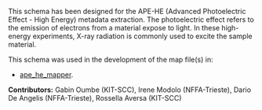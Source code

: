 This schema has been designed for the APE-HE (Advanced Photoelectric Effect - High Energy) metadata extraction. The photoelectric effect refers to the emission of electrons from a material expose to light. In these high-energy experiments, X-ray radiation is commonly used to excite the sample material.

This schema was used in the development of the map file(s) in:
- [ape_he_mapper](https://github.com/kit-data-manager/ape_he_mapper/tree/main/src/resources/maps/mapping).

**Contributors:** Gabin Oumbe (KIT-SCC), Irene Modolo (NFFA-Trieste), Dario De Angelis (NFFA-Trieste), Rossella Aversa (KIT-SCC)
